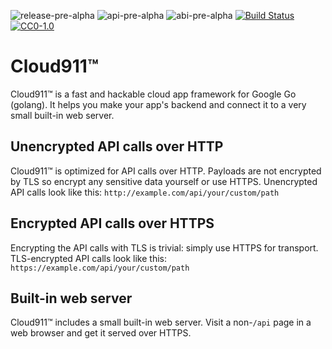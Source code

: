 ![release-pre-alpha](https://rawgit.com/suite911/assets/master/shields/release-pre--alpha-red.svg)
![api-pre-alpha](https://rawgit.com/suite911/assets/master/shields/api-pre--alpha-red.svg)
![abi-pre-alpha](https://rawgit.com/suite911/assets/master/shields/abi-pre--alpha-red.svg)
[![Build Status](https://travis-ci.org/suite911/cloud911.svg?branch=master)](https://travis-ci.org/suite911/cloud911)
[![CC0-1.0](https://rawgit.com/suite911/assets/master/shields/license-cc0--1.0-efbfff.svg)](https://raw.githubusercontent.com/suite911/cloud911/master/LICENSE.txt)

# Cloud911&trade;

Cloud911&trade; is a fast and hackable cloud app framework for Google Go (golang).  It helps you make your app's backend and connect it to a very small built-in web server.

## Unencrypted API calls over HTTP
Cloud911&trade; is optimized for API calls over HTTP.  Payloads are not encrypted by TLS so encrypt any sensitive data yourself or use HTTPS.  Unencrypted API calls look like this: `http://example.com/api/your/custom/path`

## Encrypted API calls over HTTPS
Encrypting the API calls with TLS is trivial: simply use HTTPS for transport.  TLS-encrypted API calls look like this: `https://example.com/api/your/custom/path`

## Built-in web server
Cloud911&trade; includes a small built-in web server.  Visit a non-`/api` page in a web browser and get it served over HTTPS.
